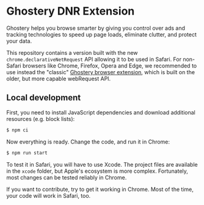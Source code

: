 # Ghostery DNR Extension

Ghostery helps you browse smarter by giving you control over ads and tracking technologies to speed up page loads, eliminate clutter, and protect your data.

This repository contains a version built with the new `chrome.declarativeNetRequest` API allowing it to be used in Safari. For non-Safari browsers like Chrome, Firefox, Opera and Edge, we recommended to use instead the "classic" [Ghostery browser extension](https://github.com/ghostery/ghostery-extension/), which is built on the older, but more capable webRequest API.

## Local development

First, you need to install JavaScript dependencies and download additional resources (e.g. block lists):

```sh
$ npm ci
````

Now everything is ready. Change the code, and run it in Chrome:

```sh
$ npm run start
````

To test it in Safari, you will have to use Xcode. The project files are available in the `xcode` folder, but Apple's ecosystem is more complex. Fortunately, most changes can be tested reliably in Chrome.

If you want to contribute, try to get it working in Chrome. Most of the time, your code will work in Safari, too.
